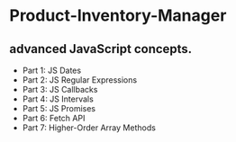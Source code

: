 # Product-Inventory-Manager

## advanced JavaScript concepts.

- Part 1: JS Dates
- Part 2: JS Regular Expressions
- Part 3: JS Callbacks
- Part 4: JS Intervals
- Part 5: JS Promises
- Part 6: Fetch API
- Part 7: Higher-Order Array Methods